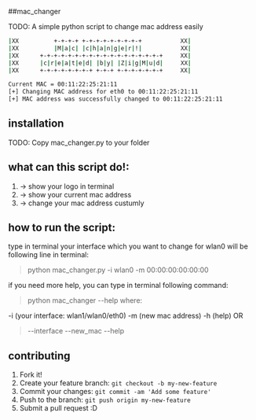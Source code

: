 ##mac_changer

TODO: A simple python script to change mac address easily
```sh
|XX          +-+-+-+ +-+-+-+-+-+-+-+-+           XX|
|XX          |M|a|c| |c|h|a|n|g|e|r|!|           XX|
|XX      +-+-+-+-+-+-+-+-+-+-+-+-+-+-+-+-+-+     XX|
|XX      |c|r|e|a|t|e|d| |b|y| |Z|i|g|M|u|d|     XX|
|XX      +-+-+-+-+-+-+-+ +-+-+ +-+-+-+-+-+-+     XX|

Current MAC = 00:11:22:25:21:11
[+] Changing MAC address for eth0 to 00:11:22:25:21:11
[+] MAC address was successfully changed to 00:11:22:25:21:11
```

## installation

TODO: Copy mac_changer.py to your folder 

## what can this script do!:

1. -> show your logo in terminal
2. -> show your current mac address
3. -> change your mac address custumly

## how to run the script:

type in terminal your interface which you want to change for wlan0 will be following line in terminal: 

> python mac_changer.py -i wlan0 -m 00:00:00:00:00:00

if you need more help, you can type in terminal following command:
 > python mac_changer --help
where: 

-i (your interface: wlan1/wlan0/eth0)
-m (new mac address)
-h (help)
OR
>--interface
>--new_mac
>--help

## contributing

1. Fork it!
2. Create your feature branch: `git checkout -b my-new-feature`
3. Commit your changes: `git commit -am 'Add some feature'`
4. Push to the branch: `git push origin my-new-feature`
5. Submit a pull request :D


